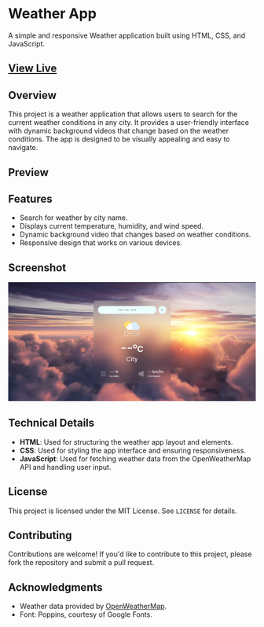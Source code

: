 # Weather App

A simple and responsive Weather application built using HTML, CSS, and JavaScript.

## [View Live](https://weather-app-pathan.netlify.app/)

## Overview

This project is a weather application that allows users to search for the current weather conditions in any city. It provides a user-friendly interface with dynamic background videos that change based on the weather conditions. The app is designed to be visually appealing and easy to navigate.

## Preview



## Features

- Search for weather by city name.
- Displays current temperature, humidity, and wind speed.
- Dynamic background video that changes based on weather conditions.
- Responsive design that works on various devices.

## Screenshot

![Weather App Screenshot](images/Screenshot.png)

## Technical Details

- **HTML**: Used for structuring the weather app layout and elements.
- **CSS**: Used for styling the app interface and ensuring responsiveness.
- **JavaScript**: Used for fetching weather data from the OpenWeatherMap API and handling user input.

## License

This project is licensed under the MIT License. See `LICENSE` for details.

## Contributing

Contributions are welcome! If you'd like to contribute to this project, please fork the repository and submit a pull request.

## Acknowledgments

- Weather data provided by [OpenWeatherMap](https://openweathermap.org/).
- Font: Poppins, courtesy of Google Fonts.